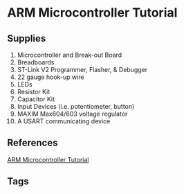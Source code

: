 # ARM Microcontroller Tutorial

## Supplies
1. Microcontroller and Break-out Board  
2. Breadboards  
3. ST-Link V2 Programmer, Flasher, & Debugger  
4. 22 gauge hook-up wire  
5. LEDs  
6. Resistor Kit  
7. Capacitor Kit  
8. Input Devices (i.e. potentiometer, button)  
9. MAXIM Max604/603 voltage regulator  
10. A USART communicating device  

## References
[ARM Microcontroller Tutorial](https://www.youtube.com/watch?v=ZH7zPy7Jb9M&t=5s)  

## Tags

